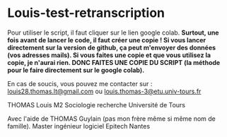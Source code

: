 # Louis-test-retranscription

Pour utiliser le script, il faut cliquer sur le lien google colab. 
**Surtout, une fois avant de lancer le code, il faut créer une copie ! Si vous lancer directement sur la version de github, ça peut m'envoyer des données (vos adresses mails). Si vous faites une copie et que vous utilisez la copie, je n'aurai rien. DONC FAITES UNE COPIE DU SCRIPT (la méthode pour le faire directement sur le google colab).**

En cas de soucis, vous pouvez me contacter sur : louis28.thomas.lt@gmail.com ou louis.thomas-3@etu.univ-tours.fr


THOMAS Louis 
M2 Sociologie recherche
Université de Tours

Avec l'aide de THOMAS Guylain (pas mon frère même si même nom de famille).
Master ingénieur logiciel
Epitech Nantes 
